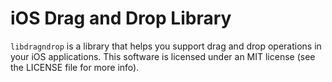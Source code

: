 # iOS Drag and Drop Library

`libdragndrop` is a library that helps you support drag and drop operations in your iOS
applications. This software is licensed under an MIT license (see the LICENSE file for
more info).

